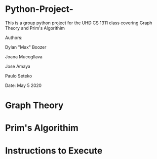 # Python-Project-
This is a group python project for the UHD CS 1311 class covering Graph Theory and Prim's Algorithim

Authors:

Dylan "Max" Boozer

Joana Mucogllava

Jose Amaya

Paulo Seteko


Date: May 5 2020

# Graph Theory

# Prim's Algorithim

# Instructions to Execute
